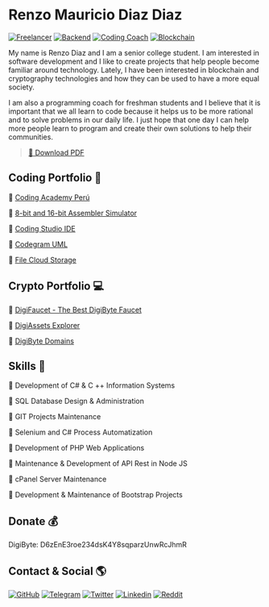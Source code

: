 # Renzo Mauricio Diaz Diaz

[![Freelancer](https://img.shields.io/badge/status-freelancer-green)](https://www.remadi.net/)
[![Backend](https://img.shields.io/badge/endpoint-backend-informational)](https://www.remadi.net/)
[![Coding Coach](https://img.shields.io/badge/ocupation-coding%20coach-yellow)](https://www.codingacademy.pe)
[![Blockchain](https://img.shields.io/badge/hobbie-blockchain-red)](https://digifaucet.org/)

My name is Renzo Diaz and I am a senior college student. I am interested in software development and I like to create projects that help people become familiar around technology. Lately, I have been interested in blockchain and cryptography technologies and how they can be used to have a more equal society.

I am also a programming coach for freshman students and I believe that it is important that we all learn to code because it helps us to be more rational and to solve problems in our daily life. I just hope that one day I can help more people learn to program and create their own solutions to help their communities.

> [📄 Download PDF](https://www.remadi.net/assets/docs/Resume%20-%20Renzo%20Diaz.pdf)

## Coding Portfolio 💼

🔗 [Coding Academy Perú](https://www.youtube.com/c/CodingAcademyPer%C3%BA)

🔗 [8-bit and 16-bit Assembler Simulator](https://github.com/RenzoDD/assembler-simulator)

🔗 [Coding Studio IDE](https://github.com/RenzoDD/coding-studio)

🔗 [Codegram UML](https://github.com/RenzoDD/codegram)

🔗 [File Cloud Storage](https://github.com/RenzoDD/file-cloud)

## Crypto Portfolio 💻

🔗 [DigiFaucet - The Best DigiByte Faucet](https://www.digifaucet.org/)

🔗 [DigiAssets Explorer](https://digiassets.info/)

🔗 [DigiByte Domains](https://digibytedomains.com/)

## Skills 💫

🔹 Development of C# & C ++ Information Systems

🔹 SQL Database Design & Administration

🔹 GIT Projects Maintenance

🔹 Selenium and C# Process Automatization

🔹 Development of PHP Web Applications

🔹 Maintenance & Development of API Rest in Node JS

🔹 cPanel Server Maintenance

🔹 Development & Maintenance of Bootstrap Projects

## Donate 💰

DigiByte: D6zEnE3roe234dsK4Y8sqparzUnwRcJhmR

## Contact & Social 🌎

[![GitHub](https://img.shields.io/badge/Follow-RenzoDD-blue?logo=github&style=social)](https://github.com/RenzoDD)
[![Telegram](https://img.shields.io/badge/Chat-RenzoDD-blue?logo=telegram&style=social)](https://t.me/RenzoDD)
[![Twitter](https://img.shields.io/badge/Follow-RenzoDGB-blue?logo=twitter&style=social)](https://t.me/RenzoDGB)
[![Linkedin](https://img.shields.io/badge/Connect-Renzo%20Diaz-blue?logo=linkedin&style=social)](https://www.linkedin.com/in/renzo-diaz-diaz/)
[![Reddit](https://img.shields.io/badge/Follow-ObjectiveAct4720-blue?logo=reddit&style=social)](https://www.reddit.com/user/ObjectiveAct4720)

